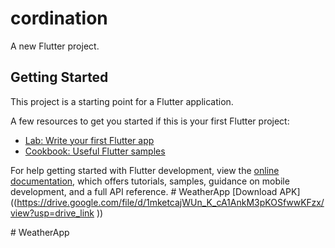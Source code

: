 # cordination

A new Flutter project.

## Getting Started

This project is a starting point for a Flutter application.

A few resources to get you started if this is your first Flutter project:

- [Lab: Write your first Flutter app](https://docs.flutter.dev/get-started/codelab)
- [Cookbook: Useful Flutter samples](https://docs.flutter.dev/cookbook)

For help getting started with Flutter development, view the
[online documentation](https://docs.flutter.dev/), which offers tutorials,
samples, guidance on mobile development, and a full API reference.
#   W e a t h e r A p p 
 [Download APK]((https://drive.google.com/file/d/1mketcajWUn_K_cA1AnkM3pKOSfwwKFzx/view?usp=drive_link ))

 #   W e a t h e r A p p 
 
 
